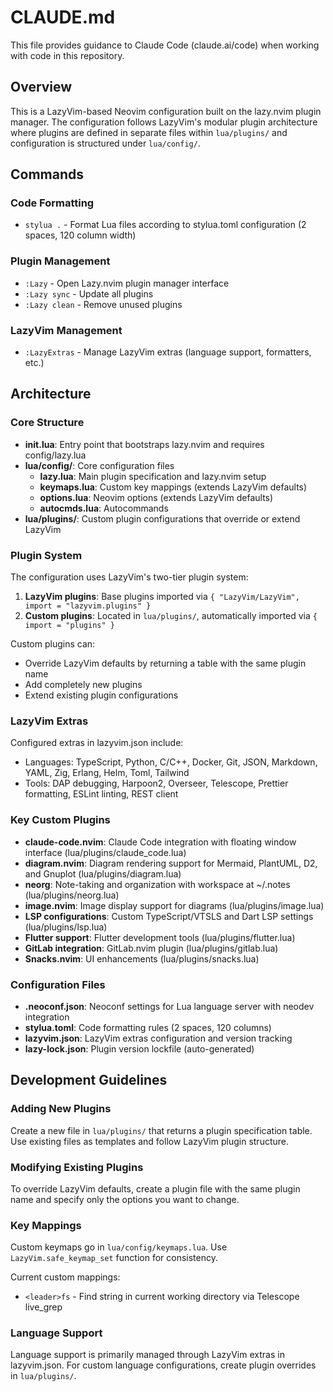 # CLAUDE.md

This file provides guidance to Claude Code (claude.ai/code) when working with code in this repository.

## Overview

This is a LazyVim-based Neovim configuration built on the lazy.nvim plugin manager. The configuration follows LazyVim's modular plugin architecture where plugins are defined in separate files within `lua/plugins/` and configuration is structured under `lua/config/`.

## Commands

### Code Formatting
- `stylua .` - Format Lua files according to stylua.toml configuration (2 spaces, 120 column width)

### Plugin Management
- `:Lazy` - Open Lazy.nvim plugin manager interface
- `:Lazy sync` - Update all plugins
- `:Lazy clean` - Remove unused plugins

### LazyVim Management
- `:LazyExtras` - Manage LazyVim extras (language support, formatters, etc.)

## Architecture

### Core Structure

- **init.lua**: Entry point that bootstraps lazy.nvim and requires config/lazy.lua
- **lua/config/**: Core configuration files
  - **lazy.lua**: Main plugin specification and lazy.nvim setup
  - **keymaps.lua**: Custom key mappings (extends LazyVim defaults)
  - **options.lua**: Neovim options (extends LazyVim defaults)
  - **autocmds.lua**: Autocommands
- **lua/plugins/**: Custom plugin configurations that override or extend LazyVim

### Plugin System

The configuration uses LazyVim's two-tier plugin system:
1. **LazyVim plugins**: Base plugins imported via `{ "LazyVim/LazyVim", import = "lazyvim.plugins" }`
2. **Custom plugins**: Located in `lua/plugins/`, automatically imported via `{ import = "plugins" }`

Custom plugins can:
- Override LazyVim defaults by returning a table with the same plugin name
- Add completely new plugins
- Extend existing plugin configurations

### LazyVim Extras

Configured extras in lazyvim.json include:
- Languages: TypeScript, Python, C/C++, Docker, Git, JSON, Markdown, YAML, Zig, Erlang, Helm, Toml, Tailwind
- Tools: DAP debugging, Harpoon2, Overseer, Telescope, Prettier formatting, ESLint linting, REST client

### Key Custom Plugins

- **claude-code.nvim**: Claude Code integration with floating window interface (lua/plugins/claude_code.lua)
- **diagram.nvim**: Diagram rendering support for Mermaid, PlantUML, D2, and Gnuplot (lua/plugins/diagram.lua)
- **neorg**: Note-taking and organization with workspace at ~/.notes (lua/plugins/neorg.lua)
- **image.nvim**: Image display support for diagrams (lua/plugins/image.lua)
- **LSP configurations**: Custom TypeScript/VTSLS and Dart LSP settings (lua/plugins/lsp.lua)
- **Flutter support**: Flutter development tools (lua/plugins/flutter.lua)
- **GitLab integration**: GitLab.nvim plugin (lua/plugins/gitlab.lua)
- **Snacks.nvim**: UI enhancements (lua/plugins/snacks.lua)

### Configuration Files

- **.neoconf.json**: Neoconf settings for Lua language server with neodev integration
- **stylua.toml**: Code formatting rules (2 spaces, 120 columns)
- **lazyvim.json**: LazyVim extras configuration and version tracking
- **lazy-lock.json**: Plugin version lockfile (auto-generated)

## Development Guidelines

### Adding New Plugins

Create a new file in `lua/plugins/` that returns a plugin specification table. Use existing files as templates and follow LazyVim plugin structure.

### Modifying Existing Plugins

To override LazyVim defaults, create a plugin file with the same plugin name and specify only the options you want to change.

### Key Mappings

Custom keymaps go in `lua/config/keymaps.lua`. Use `LazyVim.safe_keymap_set` function for consistency.

Current custom mappings:
- `<leader>fs` - Find string in current working directory via Telescope live_grep

### Language Support

Language support is primarily managed through LazyVim extras in lazyvim.json. For custom language configurations, create plugin overrides in `lua/plugins/`.